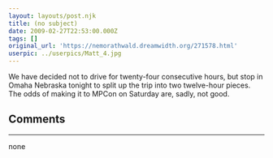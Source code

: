 ```yaml
---
layout: layouts/post.njk
title: (no subject)
date: 2009-02-27T22:53:00.000Z
tags: []
original_url: 'https://nemorathwald.dreamwidth.org/271578.html'
userpic: ../userpics/Matt_4.jpg
---
```

We have decided not to drive for twenty-four consecutive hours, but stop in Omaha Nebraska tonight to split up the trip into two twelve-hour pieces. The odds of making it to MPCon on Saturday are, sadly, not good.

## Comments

---

none
